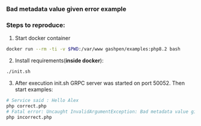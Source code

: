 ### Bad metadata value given error example

### Steps to reproduce:

1. Start docker container
```bash
docker run --rm -ti -v $PWD:/var/www gashpen/examples:php8.2 bash
```

2. Install requirements(**inside docker**):
```bash
./init.sh
```

3. After execution init.sh GRPC server was started on port 50052. Then start examples:
```bash
# Service said : Hello Alex
php correct.php
# Fatal error: Uncaught InvalidArgumentException: Bad metadata value given
php incorrect.php
```
